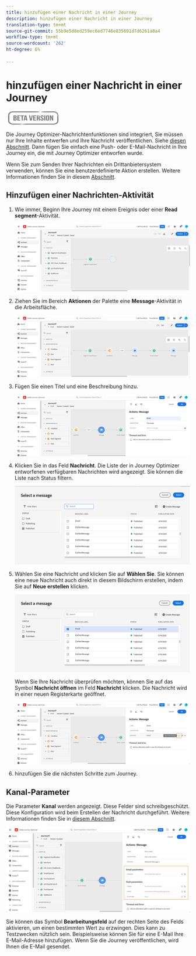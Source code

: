 ```yaml
---
title: hinzufügen einer Nachricht in einer Journey
description: hinzufügen einer Nachricht in einer Journey
translation-type: tm+mt
source-git-commit: 55b9e5d8ed259ec6ed7746e835691d7d6261a8a4
workflow-type: tm+mt
source-wordcount: '262'
ht-degree: 6%

---
```


# hinzufügen einer Nachricht in einer Journey

![](../assets/do-not-localize/badge.png)

Die Journey Optimizer-Nachrichtenfunktionen sind integriert, Sie müssen nur Ihre Inhalte entwerfen und Ihre Nachricht veröffentlichen. Siehe [diesen Abschnitt](../get-started-content.md). Dann fügen Sie einfach eine Push- oder E-Mail-Nachricht in Ihre Journey ein, die mit Journey Optimizer entworfen wurde.

Wenn Sie zum Senden Ihrer Nachrichten ein Drittanbietersystem verwenden, können Sie eine benutzerdefinierte Aktion erstellen. Weitere Informationen finden Sie in diesem [Abschnitt](../action/action.md).

## Hinzufügen einer Nachrichten-Aktivität

1. Wie immer, Beginn Ihre Journey mit einem Ereignis oder einer **Read segment**-Aktivität.

   ![](../assets/jo-message0.png)

1. Ziehen Sie im Bereich **Aktionen** der Palette eine **Message**-Aktivität in die Arbeitsfläche.

   ![](../assets/jo-message1.png)

1. Fügen Sie einen Titel und eine Beschreibung hinzu.

   ![](../assets/jo-message2.png)

1. Klicken Sie in das Feld **Nachricht**. Die Liste der in Journey Optimizer entworfenen verfügbaren Nachrichten wird angezeigt. Sie können die Liste nach Status filtern.

   ![](../assets/jo-message3.png)

1. Wählen Sie eine Nachricht und klicken Sie auf **Wählen Sie**. Sie können eine neue Nachricht auch direkt in diesem Bildschirm erstellen, indem Sie auf **Neue erstellen** klicken.

   ![](../assets/jo-message4-ter.png)

   Wenn Sie Ihre Nachricht überprüfen möchten, können Sie auf das Symbol **Nachricht öffnen** im Feld **Nachricht** klicken. Die Nachricht wird in einer neuen Registerkarte geöffnet.

   ![](../assets/jo-message4-bis.png)

1. hinzufügen Sie die nächsten Schritte zum Journey.

## Kanal-Parameter

Die Parameter **Kanal** werden angezeigt. Diese Felder sind schreibgeschützt. Diese Konfiguration wird beim Erstellen der Nachricht durchgeführt. Weitere Informationen finden Sie in [diesem Abschnitt](../get-started-content.md).

![](../assets/jo-message4.png)

Sie können das Symbol **Bearbeitungsfeld** auf der rechten Seite des Felds aktivieren, um einen bestimmten Wert zu erzwingen. Dies kann zu Testzwecken nützlich sein. Beispielsweise können Sie für eine E-Mail Ihre E-Mail-Adresse hinzufügen. Wenn Sie die Journey veröffentlichen, wird Ihnen die E-Mail gesendet.
